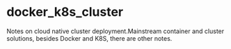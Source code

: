 # docker_k8s_cluster
Notes on cloud native cluster deployment.Mainstream container and cluster solutions, besides Docker and K8S, there are other notes.

